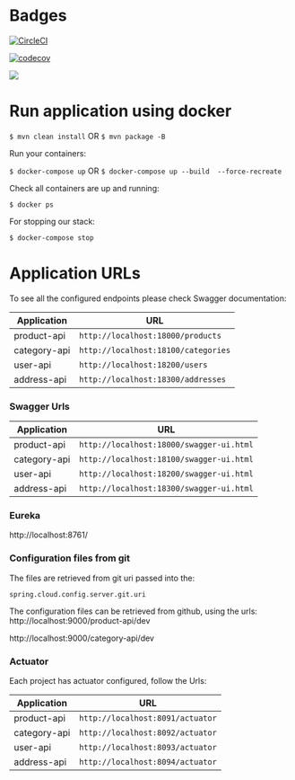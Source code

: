 # Badges

[![CircleCI](https://circleci.com/gh/abalzan/ecommerce-microservices.svg?style=svg)](https://circleci.com/gh/abalzan/ecommerce-microservices)

[![codecov](https://codecov.io/gh/abalzan/ecommerce-microservices/branch/master/graph/badge.svg)](https://codecov.io/gh/abalzan/ecommerce-microservices)

<a href="https://codeclimate.com/github/abalzan/ecommerce-microservices/maintainability"><img src="https://api.codeclimate.com/v1/badges/93e3fea017ac2189d186/maintainability" /></a>

# Run application using docker

```$ mvn clean install```
OR
```$ mvn package -B```

Run your containers:

```$ docker-compose up```
OR
```$ docker-compose up --build  --force-recreate```

Check all containers are up and running:

```$ docker ps```

For stopping our stack:

```$ docker-compose stop```

# Application URLs
To see all the configured endpoints please check Swagger documentation:

| Application | URL |
| --- | --- |
| product-api | ```http://localhost:18000/products``` |
| category-api  | ```http://localhost:18100/categories``` |
| user-api  | ```http://localhost:18200/users``` |
| address-api  | ```http://localhost:18300/addresses``` |


### Swagger Urls

| Application | URL |
| --- | --- |
| product-api | ```http://localhost:18000/swagger-ui.html``` |
| category-api  | ```http://localhost:18100/swagger-ui.html``` |
| user-api  | ```http://localhost:18200/swagger-ui.html``` |
| address-api  | ```http://localhost:18300/swagger-ui.html``` |

### Eureka
http://localhost:8761/

### Configuration files from git
The files are retrieved from git uri passed into the:
```
spring.cloud.config.server.git.uri
```
The configuration files can be retrieved from github, using the urls:
http://localhost:9000/product-api/dev

http://localhost:9000/category-api/dev

### Actuator
Each project has actuator configured, follow the Urls:

| Application | URL |
| --- | --- |
| product-api | ```http://localhost:8091/actuator``` |
| category-api  | ```http://localhost:8092/actuator``` |
| user-api  | ```http://localhost:8093/actuator``` |
| address-api  | ```http://localhost:8094/actuator``` |
